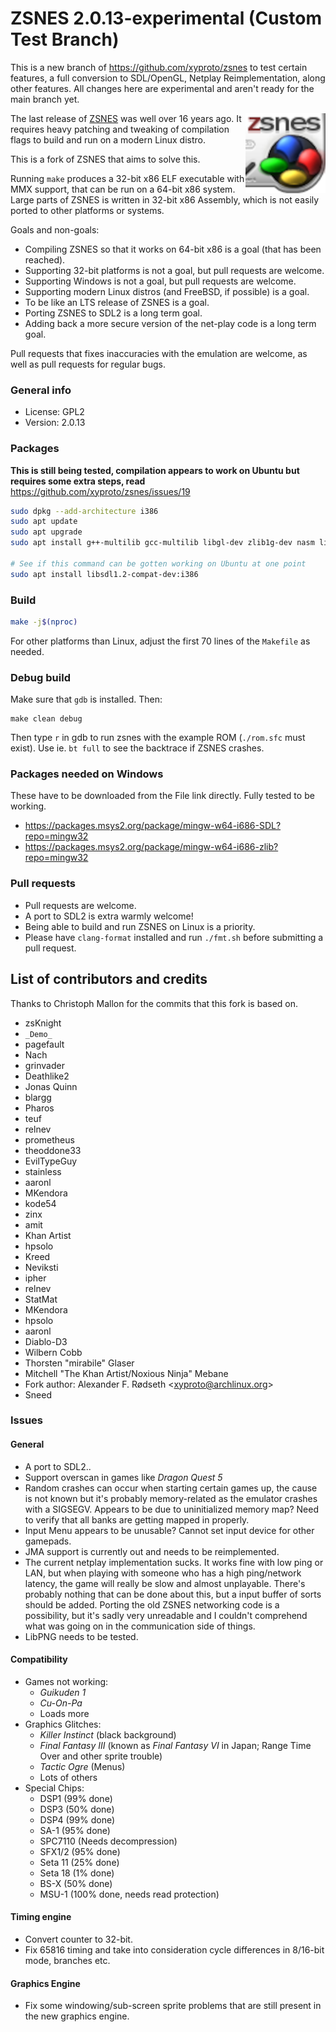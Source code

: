 # ZSNES 2.0.13-experimental (Custom Test Branch)
This is a new branch of https://github.com/xyproto/zsnes to test certain features, a full conversion to SDL/OpenGL, Netplay Reimplementation, along other features. All changes here are experimental and aren't ready for the main branch yet.

<img align="right" width="128" height="128" alt="logo" src="icon.png">

The last release of [ZSNES](http://zsnes.sourceforge.net/) was well over 16 years ago. It requires heavy patching and tweaking of compilation flags to build and run on a modern Linux distro.

This is a fork of ZSNES that aims to solve this.

Running `make` produces a 32-bit x86 ELF executable with MMX support, that can be run on a 64-bit x86 system. Large parts of ZSNES is written in 32-bit x86 Assembly, which is not easily ported to other platforms or systems.

Goals and non-goals:

* Compiling ZSNES so that it works on 64-bit x86 is a goal (that has been reached).
* Supporting 32-bit platforms is not a goal, but pull requests are welcome.
* Supporting Windows is not a goal, but pull requests are welcome.
* Supporting modern Linux distros (and FreeBSD, if possible) is a goal.
* To be like an LTS release of ZSNES is a goal.
* Porting ZSNES to SDL2 is a long term goal.
* Adding back a more secure version of the net-play code is a long term goal.

Pull requests that fixes inaccuracies with the emulation are welcome, as well as pull requests for regular bugs.

### General info
* License: GPL2
* Version: 2.0.13

### Packages
**This is still being tested, compilation appears to work on Ubuntu but requires some extra steps, read** https://github.com/xyproto/zsnes/issues/19

```sh
sudo dpkg --add-architecture i386
sudo apt update
sudo apt upgrade
sudo apt install g++-multilib gcc-multilib libgl-dev zlib1g-dev nasm libgl1-mesa-dev:i386 libgl1-mesa-glx:i386

# See if this command can be gotten working on Ubuntu at one point
sudo apt install libsdl1.2-compat-dev:i386
```

### Build
```sh
make -j$(nproc)
```

For other platforms than Linux, adjust the first 70 lines of the `Makefile` as needed.

### Debug build
Make sure that `gdb` is installed. Then:
```
make clean debug
```
Then type `r` in gdb to run zsnes with the example ROM (`./rom.sfc` must exist). Use ie. `bt full` to see the backtrace if ZSNES crashes.

### Packages needed on Windows
These have to be downloaded from the File link directly. Fully tested to be working.
* https://packages.msys2.org/package/mingw-w64-i686-SDL?repo=mingw32
* https://packages.msys2.org/package/mingw-w64-i686-zlib?repo=mingw32

### Pull requests

* Pull requests are welcome.
* A port to SDL2 is extra warmly welcome!
* Being able to build and run ZSNES on Linux is a priority.
* Please have `clang-format` installed and run `./fmt.sh` before submitting a pull request.

## List of contributors and credits
Thanks to Christoph Mallon for the commits that this fork is based on.

* zsKnight
* `_Demo_`
* pagefault
* Nach
* grinvader
* Deathlike2
* Jonas Quinn
* blargg
* Pharos
* teuf
* relnev
* prometheus
* theoddone33
* EvilTypeGuy
* stainless
* aaronl
* MKendora
* kode54
* zinx
* amit
* Khan Artist
* hpsolo
* Kreed
* Neviksti
* ipher
* relnev
* StatMat
* MKendora
* hpsolo
* aaronl
* Diablo-D3
* Wilbern Cobb
* Thorsten "mirabile" Glaser
* Mitchell "The Khan Artist/Noxious Ninja" Mebane
* Fork author: Alexander F. Rødseth &lt;xyproto@archlinux.org&gt;
* Sneed

### Issues

#### General
- A port to SDL2..
- Support overscan in games like *Dragon Quest 5*
- Random crashes can occur when starting certain games up, the cause is not known but it's probably memory-related as the emulator crashes with a SIGSEGV. Appears to be due to uninitialized memory map? Need to verify that all banks are getting mapped in properly.
- Input Menu appears to be unusable? Cannot set input device for other gamepads.
- JMA support is currently out and needs to be reimplemented.
- The current netplay implementation sucks. It works fine with low ping or LAN, but when playing with someone who has a high ping/network latency, the game will really be slow and almost unplayable. There's probably nothing that can be done about this, but a input buffer of sorts should be added. Porting the old ZSNES networking code is a possibility, but it's sadly very unreadable and I couldn't comprehend what was going on in the communication side of things.
- LibPNG needs to be tested.

#### Compatibility
- Games not working:
  - *Guikuden 1*
  - *Cu-On-Pa*
  - Loads more
- Graphics Glitches:
  - *Killer Instinct* (black background)
  - *Final Fantasy III* (known as *Final Fantasy VI* in Japan; Range Time Over and other sprite trouble)
  - *Tactic Ogre* (Menus)
  - Lots of others
- Special Chips:
  - DSP1 (99% done)
  - DSP3 (50% done)
  - DSP4 (99% done)
  - SA-1 (95% done)
  - SPC7110 (Needs decompression)
  - SFX1/2 (95% done)
  - Seta 11 (25% done)
  - Seta 18 (1% done)
  - BS-X (50% done)
  - MSU-1 (100% done, needs read protection)

#### Timing engine
- Convert counter to 32-bit.
- Fix 65816 timing and take into consideration cycle differences in 8/16-bit mode, branches etc.

#### Graphics Engine
- Fix some windowing/sub-screen sprite problems that are still present in the new graphics engine.
